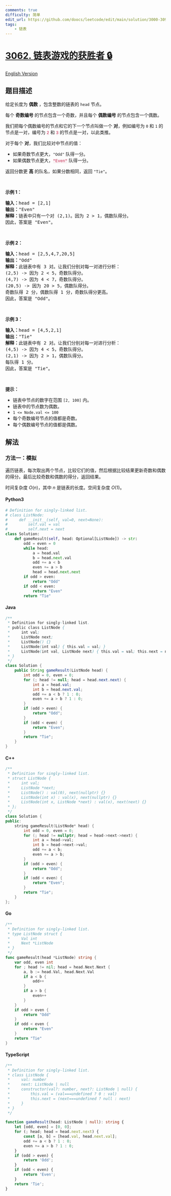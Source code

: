 ```yaml
---
comments: true
difficulty: 简单
edit_url: https://github.com/doocs/leetcode/edit/main/solution/3000-3099/3062.Winner%20of%20the%20Linked%20List%20Game/README.md
tags:
    - 链表
---
```


<!-- problem:start -->

# [3062. 链表游戏的获胜者 🔒](https://leetcode.cn/problems/winner-of-the-linked-list-game)

[English Version](/solution/3000-3099/3062.Winner%20of%20the%20Linked%20List%20Game/README_EN.md)

## 题目描述

<!-- description:start -->

<p>给定长度为 <strong>偶数</strong>&nbsp;，包含整数的链表的&nbsp;<code>head</code>&nbsp;节点。</p>

<p>每个 <strong>奇数编号</strong> 的节点包含一个奇数，并且每个 <strong>偶数编号</strong> 的节点包含一个偶数。</p>

<p>我们把每个偶数编号的节点和它的下一个节点叫做一个 <strong>对</strong>，例如编号为&nbsp;<code>0</code>&nbsp;和&nbsp;<code>1</code>&nbsp;的节点是一对，编号为 <font color="#c7254e" face="Menlo, Monaco, Consolas, Courier New, monospace"><span style="font-size: 12.6px; background-color: rgb(249, 242, 244);">2</span></font>&nbsp;和 <font color="#c7254e" face="Menlo, Monaco, Consolas, Courier New, monospace"><span style="font-size: 12.6px; background-color: rgb(249, 242, 244);">3</span></font>&nbsp;的节点是一对，以此类推。</p>

<p>对于每个 <strong>对</strong>，我们比较对中节点的值：</p>

<ul>
	<li>如果奇数节点更大，<code>"Odd"</code>&nbsp;队得一分。</li>
	<li>如果偶数节点更大，<font color="#c7254e" face="Menlo, Monaco, Consolas, Courier New, monospace"><span style="font-size: 12.6px; background-color: rgb(249, 242, 244);">"Even"</span></font>&nbsp;队得一分。</li>
</ul>

<p>返回分数更 <strong>高</strong> 的队名，如果分数相同，返回&nbsp;<code>"Tie"</code>。</p>

<p>&nbsp;</p>

<p><strong class="example">示例 1：</strong></p>

<pre>
<strong>输入：</strong>head = [2,1]
<strong>输出：</strong>"Even"
<strong>解释：</strong>链表中只有一个对 (2,1)。因为 2 &gt; 1，偶数队得分。
因此，答案是 "Even"。
</pre>

<p>&nbsp;</p>

<p><strong class="example">示例 2：</strong></p>

<pre>
<strong>输入：</strong>head = [2,5,4,7,20,5] 
<strong>输出：</strong>"Odd" 
<strong>解释：</strong>此链表中有 3 对。让我们分别对每一对进行分析： 
(2,5) -&gt; 因为 2 &lt; 5，奇数队得分。
(4,7) -&gt; 因为 4 &lt; 7，奇数队得分。 
(20,5) -&gt; 因为 20 &gt; 5，偶数队得分。 
奇数队得 2 分，偶数队得 1 分，奇数队得分更高。 
因此，答案是 "Odd"。
</pre>

<p>&nbsp;</p>

<p><strong class="example">示例 3：</strong></p>

<pre>
<strong>输入：</strong>head = [4,5,2,1]
<strong>输出：</strong>"Tie"
<strong>解释：</strong>此链表中有 2 对。让我们分别对每一对进行分析：
(4,5) -&gt; 因为 4 &lt; 5，奇数队得分。
(2,1) -&gt; 因为 2 &gt; 1，偶数队得分。
每队得 1 分。
因此，答案是 "Tie"。
</pre>

<p>&nbsp;</p>

<p><strong>提示：</strong></p>

<ul>
	<li>链表中节点的数字在范围&nbsp;<code>[2, 100]</code>&nbsp;内。</li>
	<li>链表中的节点数为偶数。</li>
	<li><code>1 &lt;= Node.val &lt;= 100</code></li>
	<li>每个奇数编号节点的值都是奇数。</li>
	<li>每个偶数编号节点的值都是偶数。</li>
</ul>

<!-- description:end -->

## 解法

<!-- solution:start -->

### 方法一：模拟

遍历链表，每次取出两个节点，比较它们的值，然后根据比较结果更新奇数和偶数的得分。最后比较奇数和偶数的得分，返回结果。

时间复杂度 $O(n)$，其中 $n$ 是链表的长度。空间复杂度 $O(1)$。

<!-- tabs:start -->

#### Python3

```python
# Definition for singly-linked list.
# class ListNode:
#     def __init__(self, val=0, next=None):
#         self.val = val
#         self.next = next
class Solution:
    def gameResult(self, head: Optional[ListNode]) -> str:
        odd = even = 0
        while head:
            a = head.val
            b = head.next.val
            odd += a < b
            even += a > b
            head = head.next.next
        if odd > even:
            return "Odd"
        if odd < even:
            return "Even"
        return "Tie"
```

#### Java

```java
/**
 * Definition for singly-linked list.
 * public class ListNode {
 *     int val;
 *     ListNode next;
 *     ListNode() {}
 *     ListNode(int val) { this.val = val; }
 *     ListNode(int val, ListNode next) { this.val = val; this.next = next; }
 * }
 */
class Solution {
    public String gameResult(ListNode head) {
        int odd = 0, even = 0;
        for (; head != null; head = head.next.next) {
            int a = head.val;
            int b = head.next.val;
            odd += a < b ? 1 : 0;
            even += a > b ? 1 : 0;
        }
        if (odd > even) {
            return "Odd";
        }
        if (odd < even) {
            return "Even";
        }
        return "Tie";
    }
}
```

#### C++

```cpp
/**
 * Definition for singly-linked list.
 * struct ListNode {
 *     int val;
 *     ListNode *next;
 *     ListNode() : val(0), next(nullptr) {}
 *     ListNode(int x) : val(x), next(nullptr) {}
 *     ListNode(int x, ListNode *next) : val(x), next(next) {}
 * };
 */
class Solution {
public:
    string gameResult(ListNode* head) {
        int odd = 0, even = 0;
        for (; head != nullptr; head = head->next->next) {
            int a = head->val;
            int b = head->next->val;
            odd += a < b;
            even += a > b;
        }
        if (odd > even) {
            return "Odd";
        }
        if (odd < even) {
            return "Even";
        }
        return "Tie";
    }
};
```

#### Go

```go
/**
 * Definition for singly-linked list.
 * type ListNode struct {
 *     Val int
 *     Next *ListNode
 * }
 */
func gameResult(head *ListNode) string {
	var odd, even int
	for ; head != nil; head = head.Next.Next {
		a, b := head.Val, head.Next.Val
		if a < b {
			odd++
		}
		if a > b {
			even++
		}
	}
	if odd > even {
		return "Odd"
	}
	if odd < even {
		return "Even"
	}
	return "Tie"
}
```

#### TypeScript

```ts
/**
 * Definition for singly-linked list.
 * class ListNode {
 *     val: number
 *     next: ListNode | null
 *     constructor(val?: number, next?: ListNode | null) {
 *         this.val = (val===undefined ? 0 : val)
 *         this.next = (next===undefined ? null : next)
 *     }
 * }
 */

function gameResult(head: ListNode | null): string {
    let [odd, even] = [0, 0];
    for (; head; head = head.next.next) {
        const [a, b] = [head.val, head.next.val];
        odd += a < b ? 1 : 0;
        even += a > b ? 1 : 0;
    }
    if (odd > even) {
        return 'Odd';
    }
    if (odd < even) {
        return 'Even';
    }
    return 'Tie';
}
```

<!-- tabs:end -->

<!-- solution:end -->

<!-- problem:end -->

